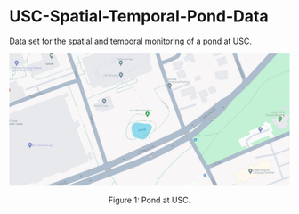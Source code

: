 # USC-Spatial-Temporal-Pond-Data
Data set for the spatial and temporal monitoring of a pond at USC.



<p align="center">
<img src="media/google_map.jpg" alt="drawing" width="600"/>
</p>
<p align="center">
Figure 1: Pond at USC.
</p>





